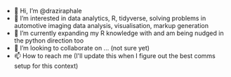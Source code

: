 - 👋 Hi, I’m @draziraphale
- 👀 I’m interested in data analytics, R, tidyverse, solving problems in automotive imaging data analysis, visualisation, markup generation
- 🌱 I’m currently expanding my R knowledge with and am being nudged in the python direction too
- 💞️ I’m looking to collaborate on ... (not sure yet)
- 📫 How to reach me (I'll update this when I figure out the best comms setup for this context)

<!---
draziraphale/draziraphale is a ✨ special ✨ repository because its `README.md` (this file) appears on your GitHub profile.
You can click the Preview link to take a look at your changes.
--->

